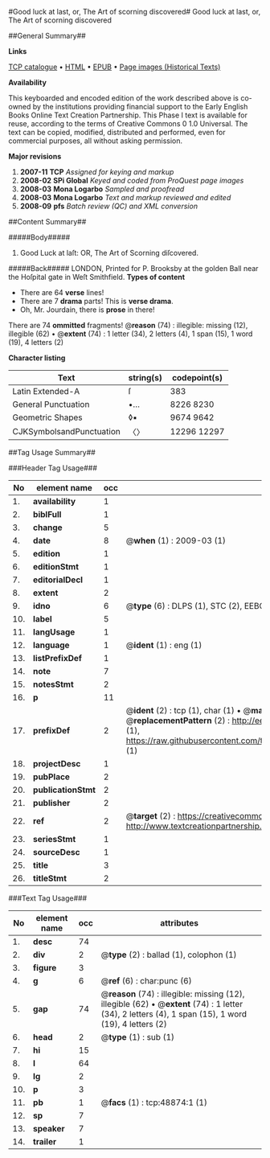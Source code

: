 #Good luck at last, or, The Art of scorning discovered#
Good luck at last, or, The Art of scorning discovered

##General Summary##

**Links**

[TCP catalogue](http://www.ota.ox.ac.uk/tcp/)  • 
[HTML](http://tei.it.ox.ac.uk/tcp/Texts-HTML/free/A41/A41404.html)  • 
[EPUB](http://tei.it.ox.ac.uk/tcp/Texts-EPUB/free/A41/A41404.epub) • 
[Page images (Historical Texts)](https://data.historicaltexts.jisc.ac.uk/view?pubId=eebo-11771465e&pageId=eebo-11771465e-48874-1)

**Availability**

This keyboarded and encoded edition of the
	       work described above is co-owned by the institutions
	       providing financial support to the Early English Books
	       Online Text Creation Partnership. This Phase I text is
	       available for reuse, according to the terms of Creative
	       Commons 0 1.0 Universal. The text can be copied,
	       modified, distributed and performed, even for
	       commercial purposes, all without asking permission.

**Major revisions**

1. __2007-11__ __TCP__ *Assigned for keying and markup*
1. __2008-02__ __SPi Global__ *Keyed and coded from ProQuest page images*
1. __2008-03__ __Mona Logarbo__ *Sampled and proofread*
1. __2008-03__ __Mona Logarbo__ *Text and markup reviewed and edited*
1. __2008-09__ __pfs__ *Batch review (QC) and XML conversion*

##Content Summary##

#####Body#####

1. Good Luck at laſt: OR, The Art of Scorning diſcovered.

#####Back#####
LONDON, Printed for P. Brooksby at the golden Ball near the Hoſpital gate in Weſt Smithfield.
**Types of content**

  * There are 64 **verse** lines!
  * There are 7 **drama** parts! This is **verse drama**.
  * Oh, Mr. Jourdain, there is **prose** in there!

There are 74 **ommitted** fragments! 
 @__reason__ (74) : illegible: missing (12), illegible (62)  •  @__extent__ (74) : 1 letter (34), 2 letters (4), 1 span (15), 1 word (19), 4 letters (2)

**Character listing**


|Text|string(s)|codepoint(s)|
|---|---|---|
|Latin Extended-A|ſ|383|
|General Punctuation|•…|8226 8230|
|Geometric Shapes|◊▪|9674 9642|
|CJKSymbolsandPunctuation|〈〉|12296 12297|

##Tag Usage Summary##

###Header Tag Usage###

|No|element name|occ|attributes|
|---|---|---|---|
|1.|__availability__|1||
|2.|__biblFull__|1||
|3.|__change__|5||
|4.|__date__|8| @__when__ (1) : 2009-03 (1)|
|5.|__edition__|1||
|6.|__editionStmt__|1||
|7.|__editorialDecl__|1||
|8.|__extent__|2||
|9.|__idno__|6| @__type__ (6) : DLPS (1), STC (2), EEBO-CITATION (1), OCLC (1), VID (1)|
|10.|__label__|5||
|11.|__langUsage__|1||
|12.|__language__|1| @__ident__ (1) : eng (1)|
|13.|__listPrefixDef__|1||
|14.|__note__|7||
|15.|__notesStmt__|2||
|16.|__p__|11||
|17.|__prefixDef__|2| @__ident__ (2) : tcp (1), char (1)  •  @__matchPattern__ (2) : ([0-9\-]+):([0-9IVX]+) (1), (.+) (1)  •  @__replacementPattern__ (2) : http://eebo.chadwyck.com/downloadtiff?vid=$1&page=$2 (1), https://raw.githubusercontent.com/textcreationpartnership/Texts/master/tcpchars.xml#$1 (1)|
|18.|__projectDesc__|1||
|19.|__pubPlace__|2||
|20.|__publicationStmt__|2||
|21.|__publisher__|2||
|22.|__ref__|2| @__target__ (2) : https://creativecommons.org/publicdomain/zero/1.0/ (1), http://www.textcreationpartnership.org/docs/. (1)|
|23.|__seriesStmt__|1||
|24.|__sourceDesc__|1||
|25.|__title__|3||
|26.|__titleStmt__|2||


###Text Tag Usage###

|No|element name|occ|attributes|
|---|---|---|---|
|1.|__desc__|74||
|2.|__div__|2| @__type__ (2) : ballad (1), colophon (1)|
|3.|__figure__|3||
|4.|__g__|6| @__ref__ (6) : char:punc (6)|
|5.|__gap__|74| @__reason__ (74) : illegible: missing (12), illegible (62)  •  @__extent__ (74) : 1 letter (34), 2 letters (4), 1 span (15), 1 word (19), 4 letters (2)|
|6.|__head__|2| @__type__ (1) : sub (1)|
|7.|__hi__|15||
|8.|__l__|64||
|9.|__lg__|2||
|10.|__p__|3||
|11.|__pb__|1| @__facs__ (1) : tcp:48874:1 (1)|
|12.|__sp__|7||
|13.|__speaker__|7||
|14.|__trailer__|1||
